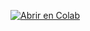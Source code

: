 [![Abrir en Colab](https://colab.research.google.com/assets/colab-badge.svg)](https://colab.research.google.com/github.com/sntamaria/Actividad-3.3-IRIS-con-NaiveBayes-y-Cross-Validation/blob/main/Maria_de_los_Angeles_Martin_de_la_Cruz_Actividad_3_3_–_IRIS_con_NaiveBayes_y_Cross_Validation_.ipynb)
